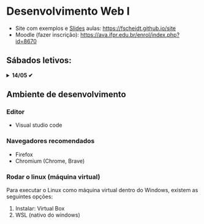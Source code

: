 # Desenvolvimento Web I
- Site com exemplos e [Slides](https://fscheidt.github.io/site/#slides) aulas: https://fscheidt.github.io/site
- Moodle (fazer inscrição): https://ava.ifpr.edu.br/enrol/index.php?id=8670

## Sábados letivos:
<details>
<summary><b>14/05 ✔</b></summary>
Atividades assíncronas: 
<ul>
<li>lista de exercícios slide 2, sobre listas ordenadas, sublistas
<li>ver pasta /aulas/aula02
<li>enviar para: felippe.scheidt@ifpr.edu.br
<li>entrega: 24/05
</details>

## Ambiente de desenvolvimento

### Editor
- Visual studio code

### Navegadores recomendados
- Firefox
- Chromium (Chrome, Brave)

### Rodar o linux (máquina virtual)
Para executar o Linux como máquina virtual dentro do Windows, existem as seguintes opções:
1. Instalar: Virtual Box
1. WSL (nativo do windows)
